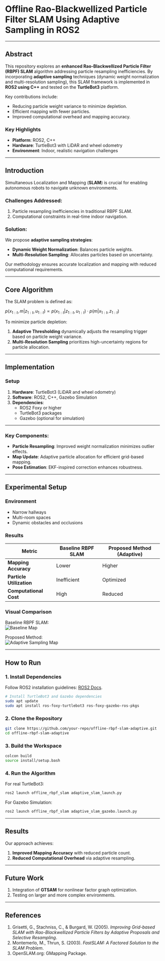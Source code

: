 # **Offline Rao-Blackwellized Particle Filter SLAM Using Adaptive Sampling in ROS2**

---

## **Abstract**

This repository explores an **enhanced Rao-Blackwellized Particle Filter (RBPF) SLAM** algorithm addressing particle resampling inefficiencies. By incorporating **adaptive sampling** techniques (dynamic weight normalization and multi-resolution sampling), this SLAM framework is implemented in **ROS2 using C++** and tested on the **TurtleBot3** platform.  

Key contributions include:  
- Reducing particle weight variance to minimize depletion.  
- Efficient mapping with fewer particles.  
- Improved computational overhead and mapping accuracy.  

### **Key Highlights**
- **Platform**: ROS2, C++  
- **Hardware**: TurtleBot3 with LiDAR and wheel odometry  
- **Environment**: Indoor, realistic navigation challenges  

---

## **Introduction**

Simultaneous Localization and Mapping (**SLAM**) is crucial for enabling autonomous robots to navigate unknown environments.  
### **Challenges Addressed**:
1. Particle resampling inefficiencies in traditional RBPF SLAM.  
2. Computational constraints in real-time indoor navigation.  

### **Solution**:
We propose **adaptive sampling strategies**:  
- **Dynamic Weight Normalization**: Balances particle weights.  
- **Multi-Resolution Sampling**: Allocates particles based on uncertainty.  

Our methodology ensures accurate localization and mapping with reduced computational requirements.

---

## **Core Algorithm**

The SLAM problem is defined as:

$`p(x_{1:t}, m | z_{1:t}, u_{1:t}) \propto p(x_{1:t} | z_{1:t}, u_{1:t}) \cdot p(m | x_{1:t}, z_{1:t})`$

To minimize particle depletion:  
1. **Adaptive Thresholding** dynamically adjusts the resampling trigger based on particle weight variance.  
2. **Multi-Resolution Sampling** prioritizes high-uncertainty regions for particle allocation.  

---

## **Implementation**

### **Setup**  
1. **Hardware**: TurtleBot3 (LiDAR and wheel odometry)  
2. **Software**: ROS2, C++, Gazebo Simulation  
3. **Dependencies**:  
   - ROS2 Foxy or higher  
   - TurtleBot3 packages  
   - Gazebo (optional for simulation)  

---

### **Key Components**:
- **Particle Resampling**: Improved weight normalization minimizes outlier effects.  
- **Map Update**: Adaptive particle allocation for efficient grid-based mapping.  
- **Pose Estimation**: EKF-inspired correction enhances robustness.  

---

## **Experimental Setup**

### **Environment**  
- Narrow hallways  
- Multi-room spaces  
- Dynamic obstacles and occlusions  

### **Results**  
| Metric                 | Baseline RBPF SLAM | Proposed Method (Adaptive) |
|------------------------|--------------------|---------------------------|
| **Mapping Accuracy**   | Lower              | Higher                    |
| **Particle Utilization** | Inefficient        | Optimized                 |
| **Computational Cost** | High               | Reduced                   |

### **Visual Comparison**

Baseline RBPF SLAM:  
![Baseline Map](gazebosim_1.png)  

Proposed Method:  
![Adaptive Sampling Map](adaptive_map.png)  

---

## **How to Run**

### **1. Install Dependencies**
Follow ROS2 installation guidelines: [ROS2 Docs](https://docs.ros.org/).  

```bash
# Install TurtleBot3 and Gazebo dependencies
sudo apt update
sudo apt install ros-foxy-turtlebot3 ros-foxy-gazebo-ros-pkgs
```

### **2. Clone the Repository**
```bash
git clone https://github.com/your-repo/offline-rbpf-slam-adaptive.git
cd offline-rbpf-slam-adaptive
```

### **3. Build the Workspace**
```bash
colcon build
source install/setup.bash
```

### **4. Run the Algorithm**
For real TurtleBot3:  
```bash
ros2 launch offline_rbpf_slam adaptive_slam_launch.py
```

For Gazebo Simulation:  
```bash
ros2 launch offline_rbpf_slam adaptive_slam_gazebo.launch.py
```

---

## **Results**

Our approach achieves:  
1. **Improved Mapping Accuracy** with reduced particle count.  
2. **Reduced Computational Overhead** via adaptive resampling.  

---

## **Future Work**
1. Integration of **GTSAM** for nonlinear factor graph optimization.  
2. Testing on larger and more complex environments.  

---

## **References**

1. Grisetti, G., Stachniss, C., \& Burgard, W. (2005). *Improving Grid-based SLAM with Rao-Blackwellized Particle Filters by Adaptive Proposals and Selective Resampling*.  
2. Montemerlo, M., Thrun, S. (2003). *FastSLAM: A Factored Solution to the SLAM Problem*.  
3. OpenSLAM.org: GMapping Package.  
